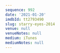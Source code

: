 ```yaml
---
sequence: 992
date: '2021-01-20'
imdbId: tt2793490
slug: starry-eyes-2014
venue: null
venueNotes: null
medium: iTunes
mediumNotes: null
---
```


